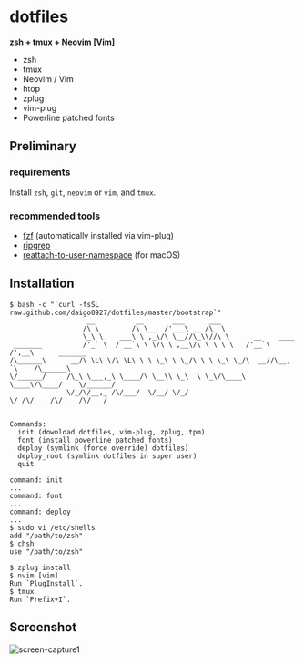 dotfiles
===
**zsh + tmux + Neovim [Vim]**

- zsh
- tmux
- Neovim / Vim
- htop
- zplug
- vim-plug
- Powerline patched fonts

## Preliminary
### requirements
Install `zsh`, `git`, `neovim` or `vim`, and `tmux`.

### recommended tools
- [fzf](https://github.com/junegunn/fzf) (automatically installed via vim-plug)
- [ripgrep](https://github.com/BurntSushi/ripgrep)
- [reattach-to-user-namespace](https://github.com/ChrisJohnsen/tmux-MacOSX-pasteboard) (for macOS)

## Installation
```
$ bash -c "`curl -fsSL raw.github.com/daigo0927/dotfiles/master/bootstrap`"
                   __          __       ___      ___
                  /\ \        /\ \__  /'___\ __ /\_ \
                  \_\ \    ___\ \ ,_\/\ \__//\_\\//\ \      __    ____
 _______          /'_` \  / __`\ \ \/\ \ ,__\/\ \ \ \ \   /'__`\ /',__\      _______
/\______\      __/\ \L\ \/\ \L\ \ \ \_\ \ \_/\ \ \ \_\ \_/\  __//\__, `\    /\______\
\/______/     /\_\ \___,_\ \____/\ \__\\ \_\  \ \_\/\____\ \____\/\____/    \/______/
              \/_/\/__,_ /\/___/  \/__/ \/_/   \/_/\/____/\/____/\/___/


Commands:
  init (download dotfiles, vim-plug, zplug, tpm)
  font (install powerline patched fonts)
  deploy (symlink (force override) dotfiles)
  deploy_root (symlink dotfiles in super user)
  quit

command: init
...
command: font
...
command: deploy
...
$ sudo vi /etc/shells
add "/path/to/zsh"
$ chsh
use "/path/to/zsh"

$ zplug install
$ nvim [vim]
Run `PlugInstall`.
$ tmux
Run `Prefix+I`.
```

## Screenshot
![screen-capture1](https://github.com/vwrs/dotfiles/blob/imgs/imgs/screen-capture1.png)

